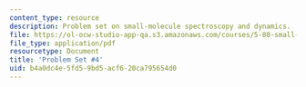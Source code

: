 ```yaml
---
content_type: resource
description: Problem set on small-molecule spectroscopy and dynamics.
file: https://ol-ocw-studio-app-qa.s3.amazonaws.com/courses/5-80-small-molecule-spectroscopy-and-dynamics-fall-2008/b4a0dc4e5fd59bd5acf620ca795654d0_ps4_1977.pdf
file_type: application/pdf
resourcetype: Document
title: 'Problem Set #4'
uid: b4a0dc4e-5fd5-9bd5-acf6-20ca795654d0
---
```


